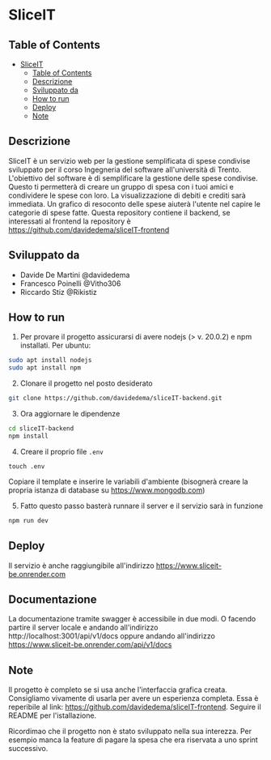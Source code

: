 # SliceIT

## Table of Contents
- [SliceIT](#sliceit)
  - [Table of Contents](#table-of-contents)
  - [Descrizione](#descrizione)
  - [Sviluppato da](#sviluppato-da)
  - [How to run](#how-to-run)
  - [Deploy](#deploy)
  - [Note](#note)

## Descrizione 
SliceIT è un servizio web per la gestione semplificata di spese condivise sviluppato per il corso Ingegneria del software all'università di Trento. L'obiettivo del software è di semplificare la gestione delle spese condivise. Questo ti permetterà di creare un gruppo di spesa con i tuoi amici e condividere le spese con loro. La visualizzazione di debiti e crediti sarà immediata. Un grafico di resoconto delle spese aiuterà l'utente nel capire le categorie di spese fatte. Questa repository contiene il backend, se interessati al frontend la repository è https://github.com/davidedema/sliceIT-frontend

## Sviluppato da
- Davide De Martini @davidedema
- Francesco Poinelli @Vitho306
- Riccardo Stiz @Rikistiz

## How to run
1) Per provare il progetto assicurarsi di avere nodejs (> v. 20.0.2) e npm installati. Per ubuntu:
``` BASH
sudo apt install nodejs
sudo apt install npm
```
2) Clonare il progetto nel posto desiderato
```BASH
git clone https://github.com/davidedema/sliceIT-backend.git
```
3) Ora aggiornare le dipendenze
```BASH
cd sliceIT-backend
npm install
```
4) Creare il proprio file `.env`
```
touch .env
```
Copiare il template e inserire le variabili d'ambiente (bisognerà creare la propria istanza di database su https://www.mongodb.com)

5) Fatto questo passo basterà runnare il server e il servizio sarà in funzione
```BASH
npm run dev
```
## Deploy
Il servizio è anche raggiungibile all'indirizzo https://www.sliceit-be.onrender.com

## Documentazione
La documentazione tramite swagger è accessibile in due modi. O facendo partire il server locale e andando all'indirizzo http://localhost:3001/api/v1/docs oppure andando all'indirizzo https://www.sliceit-be.onrender.com/api/v1/docs

## Note
Il progetto è completo se si usa anche l'interfaccia grafica creata. Consigliamo vivamente di usarla per avere un esperienza completa. Essa è reperibile al link: https://github.com/davidedema/sliceIT-frontend. Seguire il README per l'istallazione.

Ricordimao che il progetto non è stato sviluppato nella sua interezza. Per esempio manca la feature di pagare la spesa che era riservata a uno sprint successivo.
